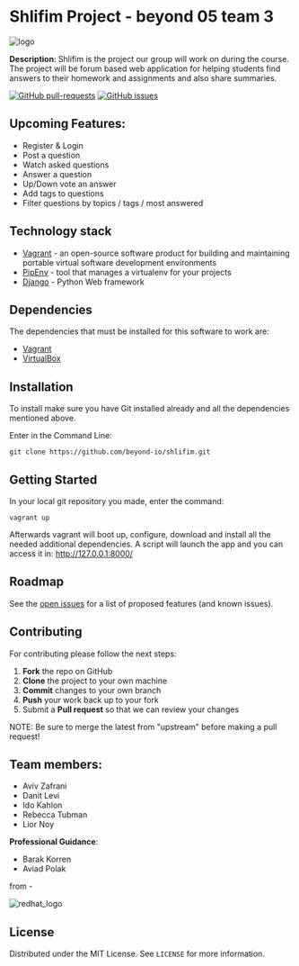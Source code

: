 # Shlifim Project - beyond 05 team 3


![logo](https://user-images.githubusercontent.com/40122521/113417988-3fa09780-93cd-11eb-8e69-2a166145a5d6.png)


**Description**: Shlifim is the project our group will work on during the course.
The project will be forum based web application for helping students find answers
to their homework and assignments and also share summaries.

[![GitHub pull-requests](https://img.shields.io/github/issues-pr/beyond-io/shlifim.svg)](https://github.com/beyond-io/shlifim/pulls)
[![GitHub issues](https://img.shields.io/github/issues/beyond-io/shlifim.svg)](https://GitHub.com/beyond-io/shlifim/issues/)

## Upcoming Features:
* Register & Login 
* Post a question
* Watch asked questions
* Answer a question
* Up/Down vote an answer
* Add tags to questions
* Filter questions by topics / tags / most answered

## Technology stack 
* [Vagrant](https://www.vagrantup.com/) -  an open-source software product for building and maintaining portable virtual software development environments
* [PipEnv](https://github.com/pypa/pipenv) - tool that manages a virtualenv for your projects
* [Django](https://www.djangoproject.com/) - Python Web framework


## Dependencies
The dependencies that must be installed for this software to work are:
* [Vagrant](https://www.vagrantup.com/downloads)
* [VirtualBox](https://www.virtualbox.org/wiki/Downloads)

## Installation

To install make sure you have Git installed already and all the dependencies mentioned above.

Enter in the Command Line: 
```
git clone https://github.com/beyond-io/shlifim.git 
```
## Getting Started
In your local git repository you made, enter the command:
```
vagrant up
```
Afterwards vagrant will boot up, configure, download and install all the needed additional dependencies.
A script will launch the app and you can access it in: http://127.0.0.1:8000/

## Roadmap

See the [open issues](https://github.com/beyond-io/shlifim/issues) for a list of proposed features (and known issues).

Contributing
------------

For contributing please follow the next steps:

 1. **Fork** the repo on GitHub
 2. **Clone** the project to your own machine
 3. **Commit** changes to your own branch
 4. **Push** your work back up to your fork
 5. Submit a **Pull request** so that we can review your changes

NOTE: Be sure to merge the latest from "upstream" before making a pull request!

## Team members:
* Aviv Zafrani
* Danit Levi
* Ido Kahlon
* Rebecca Tubman
* Lior Noy

**Professional Guidance**:
* Barak Korren
* Aviad Polak

from - 

![redhat_logo](https://user-images.githubusercontent.com/40122521/110502952-5a505b00-8104-11eb-9bf9-bb49643b1388.PNG)



## License

Distributed under the MIT License. See `LICENSE` for more information.


